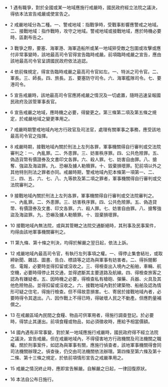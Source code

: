 * 1 遇有職爭，對於全國或某一地域應施行戒嚴時，國民政府經立法院之議決，得依本法宣告戒嚴或使宣告之。

* 2 戒嚴地域分為二種。一、警戒地域：指戰爭時，受戰事影響應警戒之地域。二、接戰地域：指作戰時，攻守之地域。警戒地域或接戰地域，應於時機必要時，區劃布告之。

* 3 戰爭之際，要塞、海軍港、海軍造船所或某一地域猝受敵之包圍或攻擊或應付非常事變時，該地最高司令官得宣告臨時戒嚴。前項臨時戒嚴之宣告，應由該地最高司令官呈請國民政府依法追認。

* 4 依前條規定，得宣告臨時戒嚴之最高司令官如左。一、特派之司令官。二、軍長。三、師長。四、旅長。五、要塞防守司令。六、海軍艦隊司令。七、要港司令。

* 5 宣告戒嚴時，該地最高司令官應將戒嚴之情況及一切處置，隨時迅速呈報國民政府及該管軍事長官。

* 6 宣告戒嚴之地域，應時機之必要，得變更之。第三條第二項及第五條之規定，於戒嚴地域之變更準用之。

* 7 戒嚴時期警戒地域內地方行政官及司法官，處理有關軍事之事務，應受該地最高司令官之指揮。

* 8 戒嚴時期，接戰地域內關於刑法上左列各罪，軍事機關得自行審判或交法院審判之：一、內亂罪。二、外患罪。三、妨害秩序罪。四、公共危險罪。五、偽造貨幣有價證券及文書印文各罪。六、殺人罪。七、妨害自由罪。八、搶奪、強盜及海盜罪。九、恐嚇及擄人勒贖罪。十、毀棄損壞罪。犯前項以外之其他特別刑法之罪者亦同。戒嚴時期，警戒地域內犯本條第一項第一、二、三、四、五、六、七、八、九等款及第二項之罪者，軍事機關得自行審判或交法院審判之。

* 9 接戰地域內關於刑法上左列各罪，軍事機關得自行審判或交法院審判之。一、內亂罪。二、外患罪。三、妨害秩序罪。四、公共危險罪。五、偽造貸幣、有價證券及文書、印文各罪。六、殺人罪。七、妨害自由罪。八、搶奪強盜及海盜罪。九、恐嚇及擄人勒贖罪。十、毀棄損壞罪。

* 10 接戰地域內無法院，或與其管轄之法院交通斷絕時，其刑事及民事案件，均得由該地軍事機關審判之。

* 11 第九條、第十條之判決，均得於解嚴之翌日起，依法上訴。

* 12 戒嚴地域內最高司令官，有執行左列事項之權。一、得停止集會結社，或取締新聞、雜誌、圖書、告白、標語等之認為與軍事有妨害者。二、得拆閱郵信、電報，必要時並得扣留或沒收之。三、得檢查出入境內之船舶，車輛、航空機，必要時得停止其交通，並得遮斷其主要道路及航線。四、得檢查旅客之認為有嫌疑者。五、因時機之必要，得檢查私有槍砲、彈藥、兵器、火具及其他危險物品，並得扣留或沒收之。六、接戰地域內對於建築物、船舶及認為情形可疑之住宅，得施行檢查。但不得故意損害。七、寄居於接戰地域內者，必要時得令其退出。八、因作戰上不得已時，得破壞人民之不動產。但應酌量補償之。

* 13 在戒嚴區域內民間之食糧、物品可供軍用者，得施行調查登記。於必要時，得禁止其運出。前項食糧或物品，如必須徵收時，應給予相當價額。

* 14 國內遇有非常事變，對於某一地域應施行戒嚴時，國民政府得不經立法院之議決，宣告戒嚴。但在戒嚴地域內，不得侵害地方行政機關及司法機關之職權。關於刑事案件，如認為與軍事有關，應施行偵查者，該地軍事機關得會同司法機關辦理之。偵查後，仍交由司法機關依法辦理。第四條至第六條及第十二條、第十三條之規定，於依前項情形宣告之戒嚴準用之。

* 15 戒嚴之情況終止時，應即宣告解嚴。自解嚴之日起，一律回復原狀。

* 16 本法自公布日施行。

